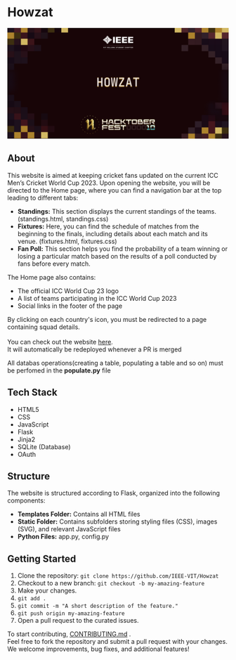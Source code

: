 # Howzat

<img src="./images/Howzat.png" alt="README Banner">

## About

This website is aimed at keeping cricket fans updated on the current ICC Men’s Cricket World Cup 2023. Upon opening the website, you will be directed to the Home page, where you can find a navigation bar at the top leading to different tabs:

- **Standings:** This section displays the current standings of the teams. (standings.html, standings.css)
- **Fixtures:** Here, you can find the schedule of matches from the beginning to the finals, including details about each match and its venue. (fixtures.html, fixtures.css)
- **Fan Poll:** This section helps you find the probability of a team winning or losing a particular match based on the results of a poll conducted by fans before every match.

The Home page also contains:

- The official ICC World Cup 23 logo
- A list of teams participating in the ICC World Cup 2023
- Social links in the footer of the page

By clicking on each country's icon, you must be redirected to a page containing squad details. <br><br>
You can check out the website [here](https://ieee-cwc.onrender.com/).<br>
It will automatically be redeployed whenever a PR is merged

All databas operations(creating a table, populating a table and so on) must be perfomed in the **populate.py** file

## Tech Stack

- HTML5
- CSS
- JavaScript
- Flask
- Jinja2
- SQLite (Database)
- OAuth

## Structure

The website is structured according to Flask, organized into the following components:

- **Templates Folder:** Contains all HTML files
- **Static Folder:** Contains subfolders storing styling files (CSS), images (SVG), and relevant JavaScript files
- **Python Files:** app.py, config.py

## Getting Started

1. Clone the repository: `git clone https://github.com/IEEE-VIT/Howzat`
2. Checkout to a new branch: `git checkout -b my-amazing-feature`
3. Make your changes.
4. `git add .`
5. `git commit -m "A short description of the feature."`
6. `git push origin my-amazing-feature`
7. Open a pull request to the curated issues.

To start contributing, [CONTRIBUTING.md](https://github.com/IEEE-VIT/Howzat/blob/main/CONTRIBUTING.md) . <br>Feel free to fork the repository and submit a pull request with your changes. We welcome improvements, bug fixes, and additional features!